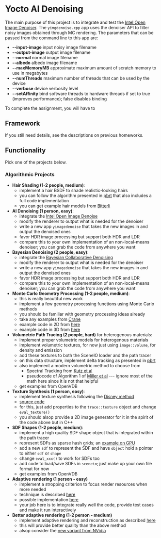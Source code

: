 # Yocto AI Denoising
The main purpose of this project is to integrate and test the [Intel Open Image Denoiser](https://openimagedenoise.github.io). 
The `yimgdenoise.cpp` app uses the denoiser API to filter noisy images obtained through MC rendering. The parameters that can be passed from the command line to this app are:

- **--input-image**   input noisy image filename
- **--output-image**  output image filename
- **--normal**  normal image filename
- **--albedo**  albedo image filename 
- **--maxMemoryMB** approximate maximum amount of scratch memory to use in megabytes
- **--numThreads** maximum number of threads that can be used by the device
- **--verbose** device verbosity level
- **--setAffinity** bind software threads to hardware threads if set to true (improves performance); false disables binding



To complete the assignment, you will have to



## Framework

If you still need details, see the descriptions on previous homeworks.

## Functionality

Pick one of the projects below.

### Algorithmic Projects

- **Hair Shading (1-2 people, medium)**:
    - implement a hair BSDF to shade realistic-looking hairs
    - you can follow the algorithm presented in [pbrt](https://www.pbrt.org/hair.pdf)
      that also includes a full code implementation
    - you can get example hair models from [Bitterli](https://benedikt-bitterli.me/resources/)
- **AI Denoising (1 person, easy)**:
    - integrate the [Intel Open Image Denoise](https://openimagedenoise.github.io)
    - modify the renderer to output what is needed for the denoiser
    - write a new app `yimagedenoise` that takes the new images in and output the denoised ones
    - favor HDR image processing but support both HDR and LDR
    - compare this to your own implementation of an non-local-means denoiser; 
      you can grab the code from anywhere you want
- **Bayesian Denoising (2 people, easy)**:
    - integrate the [Bayesian Collaborative Denoising](https://github.com/superboubek/bcd)
    - modify the renderer to output what is needed for the denoiser
    - write a new app `yimagedenoise` that takes the new images in and output the denoised ones
    - favor HDR image processing but support both HDR and LDR
    - compare this to your own implementation of an non-local-means denoiser; 
      you can grab the code from anywhere you want
- **Monte Carlo Geometry Processing (1-2 people, medium)**:
    - this is really beautiful new work
    - implement a few geometry processing functions using Monte Carlo methods
    - you should be familiar with geometry processing ideas already
    - take any examples from [Crane](http://www.cs.cmu.edu/~kmcrane/Projects/MonteCarloGeometryProcessing/paper.pdf)
    - example code in 2D from [here](http://www.cs.cmu.edu/~kmcrane/Projects/MonteCarloGeometryProcessing/WoSLaplace2D.cpp.html)
    - example code in 3D from [here](https://twitter.com/keenanisalive/status/1258152695074033664)
- **Volumetric Path Tracing (2 people, hard)** for heterogenous materials:
    - implement proper volumetric models for heterogenous materials
    - implement volumetric textures, for now just using `image::volume`, 
      for density and emission
    - add these textures to both the SceneIO loader and the path tracer
    - on this data structure, implement delta tracking as presented in [pbrt](http://www.pbr-book.org/3ed-2018/Light_Transport_II_Volume_Rendering/Sampling_Volume_Scattering.html)
    - also implement a modern volumetric method to choose from
        - Spectral Tracking from [Kutz et al](https://s3-us-west-1.amazonaws.com/disneyresearch/wp-content/uploads/20170823124227/Spectral-and-Decomposition-Tracking-for-Rendering-Heterogeneous-Volumes-Paper1.pdf)
        - pseudocode of Algorithm 1 of [Miller et al](https://cs.dartmouth.edu/~wjarosz/publications/miller19null.html) --- ignore most of the math here since it is not that helpful
    - get examples from OpenVDB
- **Texture Synthesis (1 person, easy)**:
    - implement texture synthesis following the [Disney method](http://www.jcgt.org/published/0008/04/02/paper.pdf)
    - [source code](https://benedikt-bitterli.me/histogram-tiling/)
    - for this, just add properties to the `trace::texture` object and change `eval_texture()`
    - you should alsop provide a 2D image generator for it in the spirit of the code above but in C++
- **SDF Shapes (1-2 people, medium)**:
    - implement a high quality SDF shape object that is integrated within the path tracer
    - represent SDFs as sparse hash grids; an [example on GPU](https://nosferalatu.com/SimpleGPUHashTable.html)
    - add a new `sdf` to represent the SDF and have `object` hold a pointer to either `sdf` or `shape`
    - change `eval_xxx()` to work for SDFs too
    - add code to load/save SDFs in `sceneio`; just make up your own file format for now
    - get examples from OpenVDB
- **Adaptive rendering (1 person - easy)**
    - implement a stropping criterion to focus render resources when more needed
    - technique is described [here](https://jo.dreggn.org/home/2009_stopping.pdf)
    - possible implementation [here](https://github.com/mkanada/yocto-gl) 
    - your job here is to integrate really well the code, provide test cases and make it run interactively
- **Better adaptive rendering (1-2 person - medium)**
    - implement adaptive rendering and reconstruction as described [here](https://www.uni-ulm.de/fileadmin/website_uni_ulm/iui.inst.100/institut/Papers/atrousGIfilter.pdf)
    - this will provide better quality than the above method
    - alsop consider the [new variant from NVidia](https://www.highperformancegraphics.org/wp-content/uploads/2017/Papers-Session1/HPG2017_SpatiotemporalVarianceGuidedFiltering.pdf)




